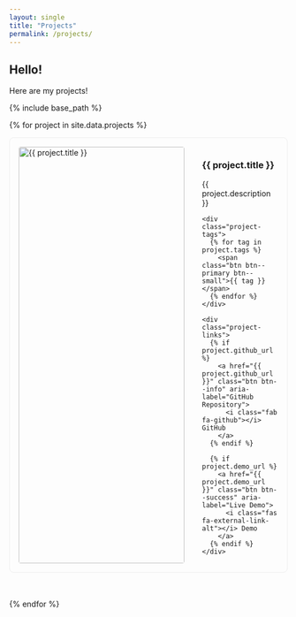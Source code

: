 ```yaml
---
layout: single
title: "Projects"
permalink: /projects/
---
```


## Hello!
Here are my projects!

{% include base_path %}

<style>
  .project-block {
    display: grid;
    grid-template-columns: 300px 1fr;
    gap: 2rem;
    margin-bottom: 3rem;
    padding: 1rem;
    border: 1px solid #eee;
    border-radius: 8px;
  }

  .project-image img {
    width: 100%;
    height: auto;
    border-radius: 4px;
  }

  .project-tags { margin-top: 1rem; }

  @media (max-width: 768px) {
    .project-block { grid-template-columns: 1fr; }
  }
</style>

{% for project in site.data.projects %}
<div class="project-block">
  <div class="project-image">
    <img src="{{ project.image }}" alt="{{ project.title }}">
  </div>
  
  <div class="project-content">
    <h3>{{ project.title }}</h3>
    <p>{{ project.description }}</p>
    
    <div class="project-tags">
      {% for tag in project.tags %}
        <span class="btn btn--primary btn--small">{{ tag }}</span>
      {% endfor %}
    </div>

    <div class="project-links">
      {% if project.github_url %}
        <a href="{{ project.github_url }}" class="btn btn--info" aria-label="GitHub Repository">
          <i class="fab fa-github"></i> GitHub
        </a>
      {% endif %}
      
      {% if project.demo_url %}
        <a href="{{ project.demo_url }}" class="btn btn--success" aria-label="Live Demo">
          <i class="fas fa-external-link-alt"></i> Demo
        </a>
      {% endif %}
    </div>
  </div>
</div>
{% endfor %}
